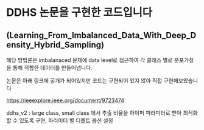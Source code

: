 # DDHS 논문을 구현한 코드입니다

## (Learning_From_Imbalanced_Data_With_Deep_Density_Hybrid_Sampling)

해당 방법론은 imbalanaced 문제에 data level로 접근하여 각 클래스 별로 분포가정을 통해 적합한 데이터를 만들어냅니다.

논문은 아래 링크에 공개가 되어있지만 코드는 구현되어 있지 않아 직접 구현해보았습니다

https://ieeexplore.ieee.org/document/9723474


ddhs_v2 : large class, small class 에서 추출 비율을 하이퍼 파라미터로 받아 최적화 할 수 있도록 구현, 파리미터 별 디폴트 옵션 설정 
